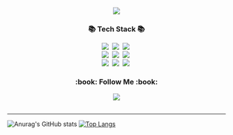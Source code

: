 
<!--
**LouiIII3/LouiIII3** is a ✨ _special_ ✨ repository because its `README.md` (this file) appears on your GitHub profile.

Here are some ideas to get you started:

- 🔭 I’m currently working on ...
- 🌱 I’m currently learning ...
- 👯 I’m looking to collaborate on ...
- 🤔 I’m looking for help with ...
- 💬 Ask me about ...
- 📫 How to reach me: ...
- 😄 Pronouns: ...
- ⚡ Fun fact: ...

-->
<h1 align="center">
<img src="https://capsule-render.vercel.app/api?type=waving&color=gradient&height=150&section=header&text=Effort%20never%20betrays&fontSize=30&fontAlignY=40" />
</h1>
<h3 align="center">📚 Tech Stack 📚</h3>
<p align="center">
  <img src="https://img.shields.io/badge/Java-007396?style=flat-square&logo=Java&logoColor=white"/></a>&nbsp
  <a href="https://github.com/LouiIII3/Python" target="_blank"><img src="https://img.shields.io/badge/Python-3766AA?style=flat-square&logo=Python&logoColor=white"/></a>&nbsp
  <a href="https://github.com/LouiIII3/Express" target="_blank"><img src="https://img.shields.io/badge/Express-000000?style=flat-square&logo=Express&logoColor=white"/></a>&nbsp
  <br>
    <a href="https://github.com/LouiIII3/Springboot" target="_blank"><img src="https://img.shields.io/badge/SpringBoot-6DB33F?style=flat-square&logo=SpringBoot&logoColor=white"/></a>&nbsp 
  <a href="https://github.com/LouiIII3/Node.js" target="_blank"><img src="https://img.shields.io/badge/Node.js-339933?style=flat-square&logo=Node.js&logoColor=white"/></a>&nbsp
  <a href="https://github.com/LouiIII3/MYSQL" target="_blank"><img src="https://img.shields.io/badge/MYSQL-483D8B?style=flat-square&logo=MYSQL&logoColor=white"/></a>&nbsp 
  <br>
  <img src="https://img.shields.io/badge/HTML5-E6B91E?style=flat-square&logo=HTML5&logoColor=white"/></a>&nbsp 
  <a href="https://github.com/LouiIII3/CSS" target="_blank"><img src="https://img.shields.io/badge/CSS3-2496ED?style=flat-square&logo=CSS3&logoColor=white"/></a>&nbsp 
   <a href="https://github.com/LouiIII3/javascript" target="_blank"><img src="https://img.shields.io/badge/Javascript-ffb13b?style=flat-square&logo=javascript&logoColor=white"/></a>&nbsp 
</p>

<h3 align="center">:book: Follow Me :book:</h3>
<p align="center">
<a href="blog" target="_blank" ><img src="https://img.shields.io/badge/BLOG-3DDC84?style= for-the-badge&logo=aseprite&logoColor=FDFF57"/></a><br><br>

<hr>

![Anurag's GitHub stats](https://github-readme-stats.vercel.app/api?username=LouiIII3&show_icons=true&theme=radical)
[![Top Langs](https://github-readme-stats.vercel.app/api/top-langs/?username=LouiIII3&hide_progress=true)](https://github.com/anuraghazra/github-readme-stats)


